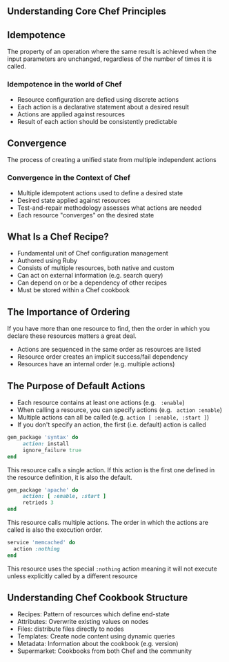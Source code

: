 ## Understanding Core Chef Principles

## Idempotence

The property of an operation where the same result is achieved when the input parameters are unchanged, regardless of the number of times it is called.

### Idempotence in the world of Chef  
- Resource configuration are defied using discrete actions
- Each action is a declarative statement about a desired result
- Actions are applied against resources
- Result of each action should be consistently predictable

## Convergence

The process of creating a unified state from multiple independent actions

### Convergence in the Context of Chef
- Multiple idempotent actions used to define a desired state
- Desired state applied against resources
- Test-and-repair methodology assesses what actions are needed
- Each resource "converges" on the desired state

## What Is a Chef Recipe?
- Fundamental unit of Chef configuration management
- Authored using Ruby
- Consists of multiple resources, both native and custom
- Can act on external information (e.g. search query)
- Can depend on or be a dependency of other recipes
- Must be stored within a Chef cookbook

 ## The Importance of Ordering
 If you have more than one resource to find, then the order in which you declare these resources matters a great deal.
 - Actions are sequenced in the same order as resources are listed  
 - Resource order creates an implicit success/fail dependency  
 - Resources have an internal order (e.g. multiple actions)

## The Purpose of Default Actions
- Each resource contains at least one actions (e.g. ``` :enable```)
- When calling a resource, you can specify actions (e.g. ``` action :enable```)
- Multiple actions can all be called (e.g. ```action [ :enable, :start ]```)
- If you don't specify an action, the first (i.e. default) action is called

```ruby
gem_package 'syntax' do
     action: install
     ignore_failure true
end
```
This resource calls a single action. If this action is the first one defined in the resource definition, it is also the default.

```ruby
gem_package 'apache' do
     action: [ :enable, :start ]
     retrieds 3
end
```
This resource calls multiple actions. The order in which the actions are called is also the execution order.

```ruby
service 'memcached' do
  action :nothing
end
```
This resource uses the special <code>:nothing</code> action meaning it will not execute unless explicitly called by a different resource


## Understanding Chef Cookbook Structure
- Recipes: Pattern of resources which define end-state
- Attributes: Overwrite existing values on nodes
- Files: distribute files directly to nodes
- Templates: Create node content using dynamic queries
- Metadata: Information about the cookbook (e.g. version)
- Supermarket: Cookbooks from both Chef and the community
